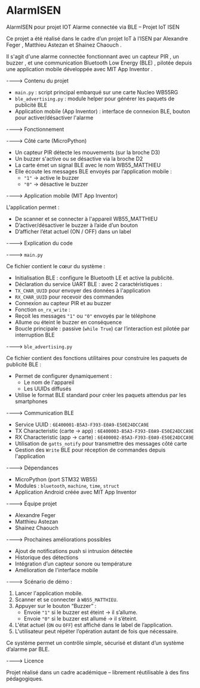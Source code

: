 # AlarmISEN
AlarmISEN pour projet IOT
Alarme connectée via BLE – Projet IoT ISEN

Ce projet a été réalisé dans le cadre d’un projet IoT à l’ISEN par  Alexandre Feger ,  Matthieu Astezan  et  Shainez Chaouch .

Il s'agit d'une alarme connectée fonctionnant avec un  capteur PIR , un  buzzer , et une communication  Bluetooth Low Energy (BLE) , pilotée depuis une application mobile développée avec  MIT App Inventor .

----> Contenu du projet

- `main.py` : script principal embarqué sur une carte  Nucleo WB55RG 
- `ble_advertising.py` : module helper pour générer les paquets de publicité BLE
- Application mobile (App Inventor) : interface de connexion BLE, bouton pour activer/désactiver l'alarme

----> Fonctionnement

----> Côté carte (MicroPython)

- Un  capteur PIR  détecte les mouvements (sur la broche D3)
- Un  buzzer  s'active ou se désactive via la broche D2
- La carte émet un signal BLE avec le nom  WB55_MATTHIEU 
- Elle écoute les messages BLE envoyés par l’application mobile :
  - `"1"` → active le buzzer
  - `"0"` → désactive le buzzer


----> Application mobile (MIT App Inventor)

L'application permet :
- De scanner et se connecter à l'appareil WB55_MATTHIEU
- D’activer/désactiver le buzzer à l’aide d’un bouton
- D’afficher l’état actuel (ON / OFF) dans un label


----> Explication du code

----> `main.py`

Ce fichier contient le cœur du système :

-  Initialisation BLE  : configure le Bluetooth LE et active la publicité.
-  Déclaration du service UART BLE  : avec 2 caractéristiques :
  - `TX_CHAR_UUID` pour envoyer des données à l'application
  - `RX_CHAR_UUID` pour recevoir des commandes
-  Connexion au capteur PIR  et au buzzer
-  Fonction `on_rx_write`  :
  - Reçoit les messages `"1"` ou `"0"` envoyés par le téléphone
  - Allume ou éteint le buzzer en conséquence
-  Boucle principale  : passive (`while True`) car l’interaction est pilotée par interruption BLE

----> `ble_advertising.py`

Ce fichier contient des  fonctions utilitaires  pour construire les  paquets de publicité BLE  :

- Permet de configurer dynamiquement :
  - Le nom de l'appareil
  - Les UUIDs diffusés
- Utilise le format BLE standard pour créer les paquets attendus par les smartphones

----> Communication BLE

-  Service UUID  : `6E400001-B5A3-F393-E0A9-E50E24DCCA9E`
-  TX Characteristic (carte → app)  : `6E400003-B5A3-F393-E0A9-E50E24DCCA9E`
-  RX Characteristic (app → carte)  : `6E400002-B5A3-F393-E0A9-E50E24DCCA9E`
- Utilisation de `gatts_notify` pour transmettre des messages côté carte
- Gestion des `Write` BLE pour réception de commandes depuis l'application

----> Dépendances

- MicroPython (port STM32 WB55)
- Modules : `bluetooth`, `machine`, `time`, `struct`
- Application Android créée avec  MIT App Inventor 


----> Équipe projet

-  Alexandre Feger 
-  Matthieu Astezan 
-  Shainez Chaouch 

---->  Prochaines améliorations possibles

- Ajout de notifications push si intrusion détectée
- Historique des détections
- Intégration d’un capteur sonore ou température
- Amélioration de l'interface mobile

----> Scénario de démo :

1. Lancer l'application mobile.
2. Scanner et se connecter à `WB55_MATTHIEU`.
3. Appuyer sur le bouton “Buzzer” :
   - Envoie `"1"` si le buzzer est éteint → il s’allume.
   - Envoie `"0"` si le buzzer est allumé → il s’éteint.
4. L'état actuel (`ON` ou `OFF`) est affiché dans le label de l’application.
5. L'utilisateur peut répéter l’opération autant de fois que nécessaire.

Ce système permet un  contrôle simple, sécurisé et distant  d’un système d’alarme par BLE.

---->  Licence

Projet réalisé dans un cadre académique – librement réutilisable à des fins pédagogiques.
